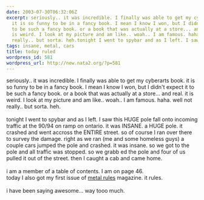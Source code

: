 ```yaml
---
date: 2003-07-30T06:32:06Z
excerpt: seriously.. it was incredible. I finally was able to get my cyberarts book.
  it is so funny to be in a fancy book. I mean I know I won, but I didn't expect it
  to be such a fancy book. or a book that was actually at a store... and real. it
  is weird. I look at my picture and am like.. woah.. I am famous. haha. well not
  really.. but sorta. heh.tonight I went to spybar and as I left. I saw ...
tags: insane, metal, cars
title: today ruled
wordpress_id: 581
wordpress_url: http://new.nata2.org/?p=581
---
```


seriously.. it was incredible. I finally was able to get my cyberarts book. it is so funny to be in a fancy book. I mean I know I won, but I didn't expect it to be such a fancy book. or a book that was actually at a store... and real. it is weird. I look at my picture and am like.. woah.. I am famous. haha. well not really.. but sorta. heh.<br/><br/>tonight I went to spybar and as I left. I saw this HUGE pole fall onto incoming traffic at the 90/94 on ramp on ontario. it was INSANE. a HUGE pole. it crashed and went accross the ENTIRE street. so of course I ran over there to survey the damage. right as we ran (me and some homeless guys) a couple cars jumped the pole and crashed. it was insane. so we got to the pole and all traffic was stopped. so we grabb ed the pole and four of us pulled it out of the street. then I caught a cab and came home. <br/><br/>i am a member of a table of contents. I am on page 46.<Br>today I also got my first issue of <a href="http://www.metalrulesmagazine.com/">metal rules</a> magazine. it rules. <br/><br/>i have been saying awesome... way tooo much. 
